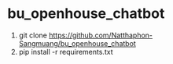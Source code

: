 # bu_openhouse_chatbot 
1. git clone https://github.com/Natthaphon-Sangmuang/bu_openhouse_chatbot
2. pip install -r requirements.txt 
